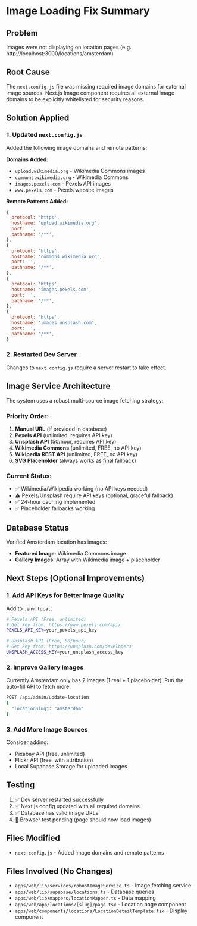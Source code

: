 # Image Loading Fix Summary

## Problem
Images were not displaying on location pages (e.g., http://localhost:3000/locations/amsterdam)

## Root Cause
The `next.config.js` file was missing required image domains for external image sources. Next.js Image component requires all external image domains to be explicitly whitelisted for security reasons.

## Solution Applied

### 1. Updated `next.config.js`
Added the following image domains and remote patterns:

**Domains Added:**
- `upload.wikimedia.org` - Wikimedia Commons images
- `commons.wikimedia.org` - Wikimedia Commons
- `images.pexels.com` - Pexels API images
- `www.pexels.com` - Pexels website images

**Remote Patterns Added:**
```javascript
{
  protocol: 'https',
  hostname: 'upload.wikimedia.org',
  port: '',
  pathname: '/**',
},
{
  protocol: 'https',
  hostname: 'commons.wikimedia.org',
  port: '',
  pathname: '/**',
},
{
  protocol: 'https',
  hostname: 'images.pexels.com',
  port: '',
  pathname: '/**',
},
{
  protocol: 'https',
  hostname: 'images.unsplash.com',
  port: '',
  pathname: '/**',
}
```

### 2. Restarted Dev Server
Changes to `next.config.js` require a server restart to take effect.

## Image Service Architecture

The system uses a robust multi-source image fetching strategy:

### Priority Order:
1. **Manual URL** (if provided in database)
2. **Pexels API** (unlimited, requires API key)
3. **Unsplash API** (50/hour, requires API key)
4. **Wikimedia Commons** (unlimited, FREE, no API key)
5. **Wikipedia REST API** (unlimited, FREE, no API key)
6. **SVG Placeholder** (always works as final fallback)

### Current Status:
- ✅ Wikimedia/Wikipedia working (no API keys needed)
- ⚠️ Pexels/Unsplash require API keys (optional, graceful fallback)
- ✅ 24-hour caching implemented
- ✅ Placeholder fallbacks working

## Database Status
Verified Amsterdam location has images:
- **Featured Image**: Wikimedia Commons image
- **Gallery Images**: Array with Wikimedia image + placeholder

## Next Steps (Optional Improvements)

### 1. Add API Keys for Better Image Quality
Add to `.env.local`:
```bash
# Pexels API (Free, unlimited)
# Get key from: https://www.pexels.com/api/
PEXELS_API_KEY=your_pexels_api_key

# Unsplash API (Free, 50/hour)
# Get key from: https://unsplash.com/developers
UNSPLASH_ACCESS_KEY=your_unsplash_access_key
```

### 2. Improve Gallery Images
Currently Amsterdam only has 2 images (1 real + 1 placeholder). Run the auto-fill API to fetch more:
```bash
POST /api/admin/update-location
{
  "locationSlug": "amsterdam"
}
```

### 3. Add More Image Sources
Consider adding:
- Pixabay API (free, unlimited)
- Flickr API (free, with attribution)
- Local Supabase Storage for uploaded images

## Testing
1. ✅ Dev server restarted successfully
2. ✅ Next.js config updated with all required domains
3. ✅ Database has valid image URLs
4. 🔄 Browser test pending (page should now load images)

## Files Modified
- `next.config.js` - Added image domains and remote patterns

## Files Involved (No Changes)
- `apps/web/lib/services/robustImageService.ts` - Image fetching service
- `apps/web/lib/supabase/locations.ts` - Database queries
- `apps/web/lib/mappers/locationMapper.ts` - Data mapping
- `apps/web/app/locations/[slug]/page.tsx` - Location page component
- `apps/web/components/locations/LocationDetailTemplate.tsx` - Display component

